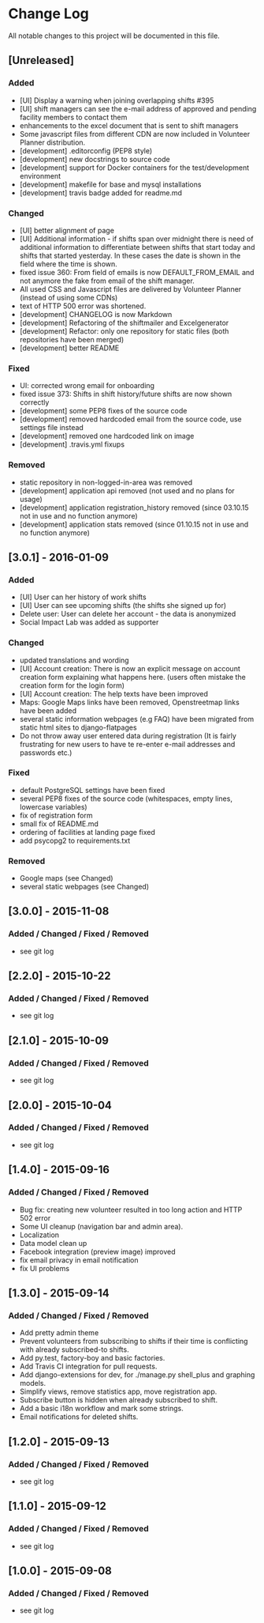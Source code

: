 # Change Log
All notable changes to this project will be documented in this file.

## [Unreleased]
### Added
- [UI] Display a warning when joining overlapping shifts #395
- [UI] shift managers can see the e-mail address of approved and pending facility members to contact them
- enhancements to the excel document that is sent to shift managers
- Some javascript files from different CDN are now included in Volunteer Planner distribution. 
- [development] .editorconfig (PEP8 style)
- [development] new docstrings to source code
- [development] support for Docker containers for the test/development environment
- [development] makefile for base and mysql installations
- [development] travis badge added for readme.md

### Changed
- [UI] better alignment of page
- [UI] Additional information - if shifts span over midnight there is need of additional information to differentiate between shifts that start today and shifts that started yesterday. In these cases the date is shown in the field where the time is shown. 
- fixed issue 360: From field of emails is now DEFAULT_FROM_EMAIL and not anymore the fake from email of the shift manager.
- All used CSS and Javascript files are delivered by Volunteer Planner (instead of using some CDNs)
- text of HTTP 500 error was shortened.
- [development] CHANGELOG is now Markdown
- [development] Refactoring of the shiftmailer and Excelgenerator
- [development] Refactor: only one repository for static files (both repositories have been merged)
- [development] better README

### Fixed
- UI: corrected wrong email for onboarding
- fixed issue 373: Shifts in shift history/future shifts are now shown correctly
- [development] some PEP8 fixes of the source code
- [development] removed hardcoded email from the source code, use settings file instead
- [development] removed one hardcoded link on image
- [development] .travis.yml fixups

### Removed
- static repository in non-logged-in-area was removed
- [development] application api removed (not used and no plans for usage)
- [development] application registration_history removed (since 03.10.15 not in use and no function anymore)
- [development] application stats removed (since 01.10.15 not in use and no function anymore)

## [3.0.1] - 2016-01-09
### Added
- [UI] User can her history of work shifts
- [UI] User can see upcoming shifts (the shifts she signed up for)
- Delete user: User can delete her account - the data is anonymized
- Social Impact Lab was added as supporter

### Changed
- updated translations and wording
- [UI] Account creation: There is now an explicit message on account creation form explaining what happens here. (users often mistake the creation form for the login form)
- [UI] Account creation: The help texts have been improved
- Maps: Google Maps links have been removed, Openstreetmap links have been added
- several static information webpages (e.g FAQ) have been migrated from static html sites to django-flatpages
- Do not throw away user entered data during registration (It is fairly frustrating for new users to have te re-enter e-mail
addresses and passwords etc.)

### Fixed
- default PostgreSQL settings have been fixed
- several PEP8 fixes of the source code (whitespaces, empty lines, lowercase variables)
- fix of registration form
- small fix of README.md
- ordering of facilities at landing page fixed
- add psycopg2 to requirements.txt

### Removed
- Google maps (see Changed)
- several static webpages (see Changed)

## [3.0.0] - 2015-11-08
### Added / Changed / Fixed / Removed
- see git log

## [2.2.0] - 2015-10-22
### Added / Changed / Fixed / Removed
- see git log

## [2.1.0] - 2015-10-09
### Added / Changed / Fixed / Removed
- see git log

## [2.0.0] - 2015-10-04
### Added / Changed / Fixed / Removed
- see git log

## [1.4.0] - 2015-09-16
### Added / Changed / Fixed / Removed
- Bug fix: creating new volunteer resulted in too long action and HTTP 502 error
- Some UI cleanup (navigation bar and admin area).
- Localization
- Data model clean up
- Facebook integration (preview image) improved
- fix email privacy in email notification
- fix UI problems

## [1.3.0] - 2015-09-14
### Added / Changed / Fixed / Removed
- Add pretty admin theme
- Prevent volunteers from subscribing to shifts if their time is conflicting with already
  subscribed-to shifts.
- Add py.test, factory-boy and basic factories.
- Add Travis CI integration for pull requests.
- Add django-extensions for dev, for ./manage.py shell_plus and graphing models.
- Simplify views, remove statistics app, move registration app.
- Subscribe button is hidden when already subscribed to shift.
- Add a basic i18n workflow and mark some strings.
- Email notifications for deleted shifts.

## [1.2.0] - 2015-09-13
### Added / Changed / Fixed / Removed
- see git log

## [1.1.0] - 2015-09-12
### Added / Changed / Fixed / Removed
- see git log

## [1.0.0] - 2015-09-08
### Added / Changed / Fixed / Removed
- see git log
